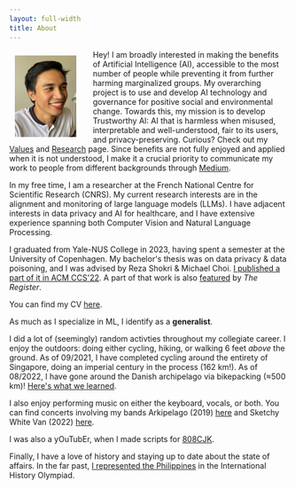 ```yaml
---
layout: full-width
title: About
---
```

<p>
  <img width="22%" 
  src="../assets/img/dp.jpg" 
  align="left"
  style="margin: 10px 30px 10px 10px;">
</p>

Hey! I am broadly interested in making the benefits of Artificial Intelligence (AI), accessible to the most number of people while preventing it from further harming marginalized groups. My overarching project is to use and develop AI technology and governance for positive social and environmental change. Towards this, my mission is to develop Trustworthy AI: AI that is harmless when misused, interpretable and well-understood, fair to its users, and privacy-preserving. Curious? Check out my [Values](/values) and [Research](/research) page. Since benefits are not fully enjoyed and applied when it is not understood, I make it a crucial priority to communicate my work to people from different backgrounds through [Medium](https://medium.com/@ajsanjoaquin).

In my free time, I am a researcher at the French National Centre for Scientific Research (CNRS). My current research interests are in the alignment and monitoring of large language models (LLMs). I have adjacent interests in data privacy and AI for healthcare, and I have extensive experience spanning both Computer Vision and Natural Language Processing. 

I graduated from Yale-NUS College in 2023, having spent a semester at the University of Copenhagen. My bachelor's thesis was on data privacy & data poisoning, and I was advised by Reza Shokri & Michael Choi. [I published a part of it in ACM CCS'22](https://dl.acm.org/doi/abs/10.1145/3548606.3560554). A part of that work is also [featured](https://www.theregister.com/2022/04/12/machine_learning_poisoning) by *The Register*.

You can find my CV [here](https://ajsanjoaquin.github.io/lol/San%20Joaquin%2C%20Resume.pdf).

As much as I specialize in ML, I identify as a **generalist**.

I did a lot of (seemingly) random activties throughout my collegiate career.
I enjoy the outdoors: doing either cycling, hiking, or walking 6 feet *above* the ground. As of 09/2021, I have completed cycling around the entirety of Singapore, doing an imperial century in the process (162 km!). As of 08/2022, I have gone around the Danish archipelago via bikepacking (≈500 km)! [Here's what we learned](https://drive.google.com/file/d/1_UZhPaeixAkz0IOkJ5fX9BEThES_bPoD/view). 

I also enjoy performing music on either the keyboard, vocals, or both. You can find concerts involving my bands Arkipelago (2019) [here](https://youtu.be/IDWpC1mmqNs?t=2975) and Sketchy White Van (2022) [here](https://youtu.be/qGI2ng3u13o?t=1437).

I was also a yOuTubEr, when I made scripts for [808CJK](https://www.youtube.com/c/808CJK).

Finally, I have a love of history and staying up to date about the state of affairs. In the far past, [I represented the Philippines](https://globalnation.inquirer.net/142283/ph-places-5th-in-intl-history-olympiad-medal-count) in the International History Olympiad. 
